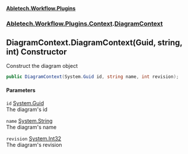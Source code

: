 #### [Abletech.Workflow.Plugins](index.md 'index')
### [Abletech.Workflow.Plugins.Context](Abletech_Workflow_Plugins_Context.md 'Abletech.Workflow.Plugins.Context').[DiagramContext](DiagramContext.md 'Abletech.Workflow.Plugins.Context.DiagramContext')
## DiagramContext.DiagramContext(Guid, string, int) Constructor
Construct the diagram object  
```csharp
public DiagramContext(System.Guid id, string name, int revision);
```
#### Parameters
<a name='Abletech_Workflow_Plugins_Context_DiagramContext_DiagramContext(System_Guid_string_int)_id'></a>
`id` [System.Guid](https://docs.microsoft.com/en-us/dotnet/api/System.Guid 'System.Guid')  
The diagram's id
  
<a name='Abletech_Workflow_Plugins_Context_DiagramContext_DiagramContext(System_Guid_string_int)_name'></a>
`name` [System.String](https://docs.microsoft.com/en-us/dotnet/api/System.String 'System.String')  
The diagram's name
  
<a name='Abletech_Workflow_Plugins_Context_DiagramContext_DiagramContext(System_Guid_string_int)_revision'></a>
`revision` [System.Int32](https://docs.microsoft.com/en-us/dotnet/api/System.Int32 'System.Int32')  
The diagram's revision
  
